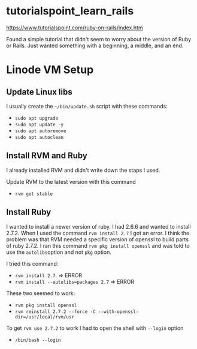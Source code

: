 # tutorialspoint_learn_rails
https://www.tutorialspoint.com/ruby-on-rails/index.htm

Found a simple tutorial that didn't seem to worry about the version of Ruby or Rails. Just wanted something with a beginning, a middle, and an end.


# Linode VM Setup
## Update Linux libs
 I usually create the `~/bin/update.sh` script with these commands:
* `sudo apt upgrade`
* `sudo apt update -y`
* `sudo apt autoremove`
* `sudo apt autoclean`

## Install RVM and Ruby
I already installed RVM and didn't write down the staps I used.

Update RVM to the latest version with this command
* `rvm get stable`

## Install Ruby
I wanted to install a newer version of ruby. I had 2.6.6 and wanted to install 2.7.2. When I used the command `rvm install 2.7` I got an error. I think the problem was that RVM needed a specific version of openssl to build parts of ruby 2.7.2. I ran this command `rvm pkg install openssl` and was told to use the `autolibs`option and not `pkg` option.

I tried this command:
* `rvm install 2.7`. => ERROR
* `rvm install --autolibs=packages 2.7` => ERROR

These two seemed to work: 
* `rvm pkg install openssl`
* `rvm reinstall 2.7.2 --force -C --with-openssl-dir=/usr/local/rvm/usr`

To get `rvm use 2.7.2` to work I had to open the shell with `--login` option
  * `/bin/bash --login`

